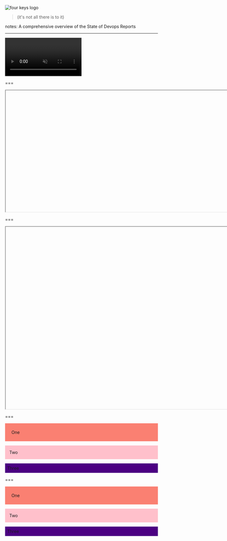 <!--suppress RequiredAttributes -->

<img class="plain" data-src="resources/fourkeys_wide.svg" alt="four keys logo"/>

<blockquote> <!-- .element: class="fragment" -->
  <p>(it's not all there is to it)</p> 
</blockquote>

notes:
A comprehensive overview of the State of Devops Reports
                                                            
---
<video class="plain" width="50%" data-src="resources/This-American-Life-561-NUMMI.mp4" controls muted></video>

===
<iframe date-preload data-src="https://revealjs.com/demo" width="900px" height="400px"></iframe>

===
<iframe date-preload data-src="https://sketchfab.com/models/108773e6b4674e69a5922dd5f59f1a6e/embed?autospin=0.2&amp;autostart=1&amp;ui_controls=1&amp;ui_infos=1&amp;ui_inspector=1&amp;ui_stop=1&amp;ui_watermark=1&amp;ui_watermark_link=1" width="900px" height="600px"></iframe>

===
<p style="padding: 1.5em; background: salmon;">One</p>
<p style="padding: 1em; background: pink;">Two</p>
<p style="padding: 0.5em; background: indigo;">Three</p>

===
<div class="r-hstack">
  <p style="padding: 1.5em; background: salmon;">One</p>
  <p style="padding: 1em; background: pink;">Two</p>
  <p style="padding: 0.5em; background: indigo;">Three</p>
</div>

